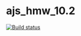 # ajs_hmw_10.2
[![Build status](https://ci.appveyor.com/api/projects/status/hw0j7a1c4o97wole?svg=true)](https://ci.appveyor.com/project/Mikhail7788/ajs-hmw-10-2)
